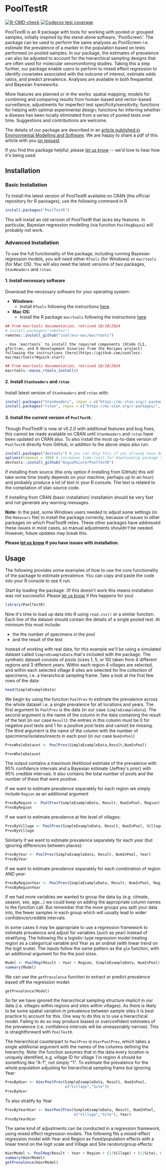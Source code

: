 # PoolTestR

<!-- badges: start -->
[![R-CMD-check](https://github.com/AngusMcLure/PoolTestR/actions/workflows/R-CMD-check.yaml/badge.svg)](https://github.com/AngusMcLure/PoolTestR/actions/workflows/R-CMD-check.yaml)
[![Codecov test coverage](https://codecov.io/gh/AngusMcLure/PoolTestR/branch/master/graph/badge.svg)](https://app.codecov.io/gh/AngusMcLure/PoolTestR?branch=master)
<!-- badges: end -->

PoolTestR is an R package with tools for working with pooled or grouped samples, initially inspired by the stand-alone software, 'PoolScreen'. The package can be used to perform the same analyses as PoolScreen i.e. estimate the prevalence of a marker in the population based on tests performed on pooled samples. In our package, the estimates of prevalence can also be adjusted to account for the hierarchical sampling designs that are often used for molecular xenomonitoring studies. Taking this a step further, our package enable users to perform to mixed effect regression to identify covariates associated with the outcome of interest, estimate odds ratios, and predict prevalence. Analyses are available in both frequentist and Bayesian frameworks. 

More features are planned or in the works: spatial mapping; models for combining and comparing results from human-based and vector-based surveillance, adjustments for imperfect test specificity/sensitivity; functions for helping with optimal experimental design; functions for inferring whether a disease has been locally eliminated from a series of pooled tests over time. Suggestions and contributions are welcome.

The details of our package are described in an [article published in Environmental Modelling and Software](https://doi.org/10.1016/j.envsoft.2021.105158). We are happy to share a pdf of this article with you [on request](mailto:angus.mclure@anu.edu.au).

If you find this package helpful, please [let us know](mailto:angus.mclure@anu.edu.au) -- we'd love to hear how it's being used.

## Installation
### Basic Installation
To install the latest version of PoolTestR available on CRAN (the official repository for R packages), use the following command in R

```R
install.packages("PoolTestR")
```

This will install an old version of PoolTestR that lacks key features. In particular, Bayesian regression modelling (via function ```PoolRegBayes```) will probably not work.

### Advanced Installation
To use the full functionality of the package, including running Bayesian regression models, you will need either `RTools` (for Windows) or `macrtools` (for Mac OS). You will also need the latest versions of two packages, `StanHeaders` and `rstan`.  

#### 1. Install necessary software
Download the necessary software for your operating system:

  - **Windows:** 
    - Install `RTools` following the instructions [here](https://cran.r-project.org/bin/windows/Rtools/rtools43/rtools.html). 
  - **Mac OS:** 
    - Install the R package `macrtools` following the instructions [here](https://github.com/coatless-mac/macrtools?#quick-start)
```R
## From macrtools documentation, retrived 18/10/2024
# install.packages("remotes")
remotes::install_github("coatless-mac/macrtools")
```
    - Use `macrtools` to install the required components (XCode CLI, gfortran, and R Development binaries from the Recipes project) following the instructions [here](https://github.com/coatless-mac/macrtools?#quick-start)
```R
## From macrtools documentation, retrived 18/10/2024
macrtools::macos_rtools_install()
```

#### 2. Install `Stanheaders` and `rstan`
Install latest version of `Stanheaders` and `rstan` with:
```R
install.packages("StanHeaders", repos = c("https://mc-stan.org/r-packages/", getOption("repos")))
install.packages("rstan", repos = c("https://mc-stan.org/r-packages/", getOption("repos")))
```

#### 3. Install the current version of `PoolTestR`.
Though PoolTestR is now at v0.2.0 with additional features and bug fixes, this cannot be made available on CRAN until `StanHeaders` and `rstan` have been updated on CRAN also. To also install the most up-to-date version of `PoolTestR` directly from GitHub, in addition to the above steps also run:
```R
install.packages("devtools") # you can skip this if you already have devtools installed
options(timeout = 300) # increases time-limit for downloading package to 300 seconds (for slow connections)
devtools::install_github("AngusMcLure/PoolTestR")
```
If installing from source (the only option if installing from GitHub) this will take some time (really depends on your machine, perhaps up to an hour) and probably produce a lot of text in your R console. The text is related to the compilation of stan source code. 

If installing from CRAN (basic installation) installation should be very fast and not generate any warning messages. 

**Note:** In the past, some Windows users needed to adjust some settings (in the `Makevars` file) to install the package correctly, because of issues in other packages on which PoolTestR relies. These other packages have addressed these issues in most cases, so manual adjustments *shouldn't* be needed. However, future updates may break this. 

**Please [let us know](mailto:angus.mclure@anu.edu.au) if you have issues with installation.**


## Usage

The following provides some examples of how to use the core functionality of the package to estimate prevalence. You can copy and paste the code into your R console to see it run.

Start by loading the package: (If this doesn't work this means installation was not successful. Please [let us know](mailto:angus.mclure@anu.edu.au) if this happens for you)
```R
library(PoolTestR)
```

Now it's time to load up data into R using `read.csv()` or a similar function. Each line of the dataset should contain the details of a single pooled test. At minimum this must include:
 * the the number of specimens in the pool
 * and the result of the test

Instead of working with real data, for this example we'll be using a simulated dataset called ```SimpleExampleData``` that's included with the package. The synthetic dataset consists of pools (sizes 1, 5, or 10) taken from 4 different regions and 3 different years. Within each region 4 villages are selected, and within each selected village 8  sites are selected for the collection of specimens, i.e. a hierarchical sampling frame. Take a look at the first few rows of the data:

```R
head(SimpleExampleData)
```

We begin by using the function ```PoolPrev``` to estimate the prevalence across the whole dataset i.e. a single prevalence for all locations and years. The first argument to ```PoolPrev``` is the data (in our case ```SimpleExampleData```). The second argument is the name of the column in the data containing the result of the test (in our case ```Result```): the entries in this column must be 0 for negative pool tests and 1 for a positive pool tests and cannot be missing. The third argument is the name of the column with the number of specimens/isolates/insects in each pool (in our case ```NumInPool```)

```R
PrevWholeDataset <- PoolPrev(SimpleExampleData,Result,NumInPool)

PrevWholeDataset 
```
The output contains a maximum likelihood estimate of the prevalence with 95% confidence intervals and a Bayesian estimate (Jeffrey's prior) with 95% credible intervals. It also contains the total number of pools and the number of these that were positive.

If we want to estimate prevalence separately for each region we simply include ```Region``` as an additional argument
```R
PrevByRegion <- PoolPrev(SimpleExampleData, Result, NumInPool, Region)
PrevByRegion
```
If we want to estimate prevalence at the level of villages:
```R
PrevByVillage <- PoolPrev(SimpleExampleData, Result, NumInPool, Village)
PrevByVillage
```
Similarly if we want to estimate prevalence separately for each year (but ignoring differences between places):
```R
PrevByYear <- PoolPrev(SimpleExampleData, Result, NumInPool, Year)
PrevByYear
```
If we want to estimate prevalence separately for each combination of region AND year:
```R
PrevByRegionYear <- PoolPrev(SimpleExampleData, Result, NumInPool, Region, Year)
PrevByRegionYear
```

If we had more variables we wanted to group the data by (e.g. climate, season, sex, age...) we could keep on adding the appropriate column names to the function call. But remember that the more groups you split your data into, the fewer samples in each group which will usually lead to wider confidence/credible intervals.

In some cases it may be appropriate to use a regression framework to estimate prevalence and adjust for variables (such as year) instead of stratifying. The following fits a logistic-type regression model treating region as a categorical variable and Year as an ordinal (with linear trend on the logit scale). The inputs follow the same pattern as the ```glm``` function, with an additional argument for the the pool sizes.

```R
Model <- PoolReg(Result ~ Year + Region, SimpleExampleData, NumInPool)
summary(Model)
```

We can use the ```getPrevalence``` function to extract or predict prevalence based off the regression model:
```
getPrevalence(Model)
```

So far we have ignored the hierarchical sampling structure implicit in our data (i.e. villages within regions and sites within villages). As there is likely to be some spatial variation in prevalence between sample sites it is best practice to account for this. One way to do this is to use a hierarchical model. Failing to do so may produce biased or overconfident estimates of the prevalence (i.e. confidence intervals will be unreasonably narrow). This is straightforward with ```PoolTestR```.

The hierarchical counterpart to ```PoolPrev``` is ```HierPoolPrev```, which takes a single additional argument with the names of the columns defining the hierarchy. Note: the function assumes that in the data every location is uniquely identified, e.g. village ID for village 1 in region A should be something like "A-1", not simply "1". To estimate the prevalence for the whole population adjusting for hierarchical sampling frame but ignoring Year:

```R
PrevByHier <- HierPoolPrev(SimpleExampleData, Result, NumInPool,
                           c("Village","Site"))
PrevByHier
```

To also stratify by Year

```R
PrevByYearHier <- HierPoolPrev(SimpleExampleData, Result, NumInPool, 
                               c("Village","Site"), Year)
PrevByYearHier
```

The same kind of adjustments can be conducted in a regression framework, using mixed effect regression models. The following fits a mixed-effect regression model with Year and Region as fixed/population effects with a linear trend on the logit scale and Village and Site random/group effects:

```R
HierModel <- PoolReg(Result ~ Year + Region + (1|Village) + (1|Site), SimpleExampleData, NumInPool)
summary(HierModel)
getPrevalence(HierModel)
```



